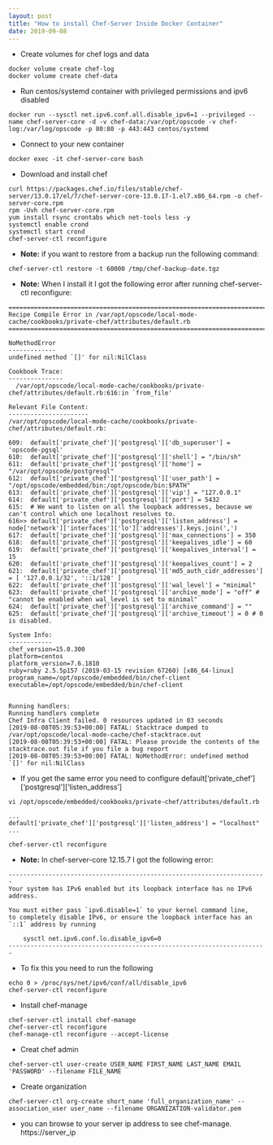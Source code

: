 ```yaml
---
layout: post
title: "How to install Chef-Server Inside Docker Container"
date: 2019-09-08
---
```


* Create volumes for chef logs and data

```
docker volume create chef-log
docker volume create chef-data
```

* Run centos/systemd container with privileged permissions and ipv6 disabled

```
docker run --sysctl net.ipv6.conf.all.disable_ipv6=1 --privileged --name chef-server-core -d -v chef-data:/var/opt/opscode -v chef-log:/var/log/opscode -p 80:80 -p 443:443 centos/systemd
```

* Connect to your new container

```
docker exec -it chef-server-core bash
```

* Download and install chef

```
curl https://packages.chef.io/files/stable/chef-server/13.0.17/el/7/chef-server-core-13.0.17-1.el7.x86_64.rpm -o chef-server-core.rpm
rpm -Uvh chef-server-core.rpm
yum install rsync crontabs which net-tools less -y
systemctl enable crond
systemctl start crond
chef-server-ctl reconfigure
```

* **Note:** if you want to restore from a backup run the following command:

```
chef-server-ctl restore -t 60000 /tmp/chef-backup-date.tgz
```

* **Note:** When I install it I got the following error after running chef-server-ctl reconfigure:

```
================================================================================
Recipe Compile Error in /var/opt/opscode/local-mode-cache/cookbooks/private-chef/attributes/default.rb
================================================================================

NoMethodError
-------------
undefined method `[]' for nil:NilClass

Cookbook Trace:
---------------
  /var/opt/opscode/local-mode-cache/cookbooks/private-chef/attributes/default.rb:616:in `from_file'

Relevant File Content:
----------------------
/var/opt/opscode/local-mode-cache/cookbooks/private-chef/attributes/default.rb:

609:  default['private_chef']['postgresql']['db_superuser'] = 'opscode-pgsql'
610:  default['private_chef']['postgresql']['shell'] = "/bin/sh"
611:  default['private_chef']['postgresql']['home'] = "/var/opt/opscode/postgresql"
612:  default['private_chef']['postgresql']['user_path'] = "/opt/opscode/embedded/bin:/opt/opscode/bin:$PATH"
613:  default['private_chef']['postgresql']['vip'] = "127.0.0.1"
614:  default['private_chef']['postgresql']['port'] = 5432
615:  # We want to listen on all the loopback addresses, because we can't control which one localhost resolves to.
616>> default['private_chef']['postgresql']['listen_address'] = node['network']['interfaces']['lo']['addresses'].keys.join(',')
617:  default['private_chef']['postgresql']['max_connections'] = 350
618:  default['private_chef']['postgresql']['keepalives_idle'] = 60
619:  default['private_chef']['postgresql']['keepalives_interval'] = 15
620:  default['private_chef']['postgresql']['keepalives_count'] = 2
621:  default['private_chef']['postgresql']['md5_auth_cidr_addresses'] = [ '127.0.0.1/32', '::1/128' ]
622:  default['private_chef']['postgresql']['wal_level'] = "minimal"
623:  default['private_chef']['postgresql']['archive_mode'] = "off" # "cannot be enabled when wal_level is set to minimal"
624:  default['private_chef']['postgresql']['archive_command'] = ""
625:  default['private_chef']['postgresql']['archive_timeout'] = 0 # 0 is disabled.

System Info:
------------
chef_version=15.0.300
platform=centos
platform_version=7.6.1810
ruby=ruby 2.5.5p157 (2019-03-15 revision 67260) [x86_64-linux]
program_name=/opt/opscode/embedded/bin/chef-client
executable=/opt/opscode/embedded/bin/chef-client


Running handlers:
Running handlers complete
Chef Infra Client failed. 0 resources updated in 03 seconds
[2019-08-08T05:39:53+00:00] FATAL: Stacktrace dumped to /var/opt/opscode/local-mode-cache/chef-stacktrace.out
[2019-08-08T05:39:53+00:00] FATAL: Please provide the contents of the stacktrace.out file if you file a bug report
[2019-08-08T05:39:53+00:00] FATAL: NoMethodError: undefined method `[]' for nil:NilClass
```

* If you get the same error you need to configure default[‘private_chef’][‘postgresql’][‘listen_address’]

```
vi /opt/opscode/embedded/cookbooks/private-chef/attributes/default.rb
```

```
...
default['private_chef']['postgresql']['listen_address'] = "localhost"
...
```

```
chef-server-ctl reconfigure
```

* **Note:** In chef-server-core 12.15.7 I got the following error:

```
-----------------------------------------------------------------------
Your system has IPv6 enabled but its loopback interface has no IPv6
address.

You must either pass `ipv6.disable=1` to your kernel command line,
to completely disable IPv6, or ensure the loopback interface has an
`::1` address by running

    sysctl net.ipv6.conf.lo.disable_ipv6=0
-----------------------------------------------------------------------
```

* To fix this you need to run the following

```
echo 0 > /proc/sys/net/ipv6/conf/all/disable_ipv6
chef-server-ctl reconfigure
```

* Install chef-manage

```
chef-server-ctl install chef-manage
chef-server-ctl reconfigure
chef-manage-ctl reconfigure --accept-license
```

* Creat chef admin

```
chef-server-ctl user-create USER_NAME FIRST_NAME LAST_NAME EMAIL 'PASSWORD' --filename FILE_NAME
```

* Create organization

```
chef-server-ctl org-create short_name 'full_organization_name' --association_user user_name --filename ORGANIZATION-validator.pem
```

* you can browse to your server ip address to see chef-manage. https://server_ip
